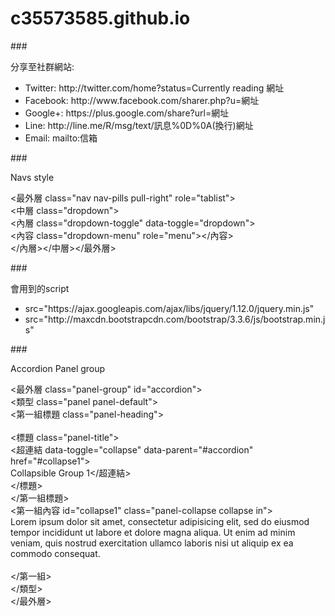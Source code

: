 # c35573585.github.io

###<p>分享至社群網站:</p>
<ul>
<li>Twitter: http://twitter.com/home?status=Currently reading 網址</li>

<li>Facebook: http://www.facebook.com/sharer.php?u=網址</li>

<li>Google+: https://plus.google.com/share?url=網址</li>

<li>Line: http://line.me/R/msg/text/訊息%0D%0A(換行)網址</li>

<li>Email: mailto:信箱</li>
</ul>

###<p>Navs style</p>
<最外層 class="nav nav-pills pull-right" role="tablist"><br>
<中層 class="dropdown"><br>
<內層 class="dropdown-toggle" data-toggle="dropdown"><br>
<內容 class="dropdown-menu" role="menu"></內容><br>
</內層></中層></最外層>

###<p>會用到的script</p>
<ul>
<li>src="https://ajax.googleapis.com/ajax/libs/jquery/1.12.0/jquery.min.js"
<li>src="http://maxcdn.bootstrapcdn.com/bootstrap/3.3.6/js/bootstrap.min.js"
</ul>

###<p>Accordion Panel group</p>
<最外層 class="panel-group" id="accordion"><br>
  <類型 class="panel panel-default"><br>
    <第一組標題 class="panel-heading"><br><br>
      <標題 class="panel-title"><br>
        <超連結 data-toggle="collapse" data-parent="#accordion" href="#collapse1"><br>
        Collapsible Group 1</超連結><br>
      </標題><br>
    </第一組標題><br>
    <第一組內容 id="collapse1" class="panel-collapse collapse in"><br>
      <div class="panel-body">Lorem ipsum dolor sit amet, consectetur adipisicing elit,
      sed do eiusmod tempor incididunt ut labore et dolore magna aliqua. Ut enim ad
      minim veniam, quis nostrud exercitation ullamco laboris nisi ut aliquip ex ea
      commodo consequat.</div><br>
    </第一組><br>
  </類型><br>
</最外層><br>
